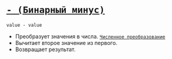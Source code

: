 # [`- (Бинарный минус)`](../index.md)

`value - value`

- Преобразует значения в числа. [`Численное преобразование`](<../Теория Общее/Преобразование (численное).md>)
- Вычитает второе значение из первого.
- Возвращает результат.
